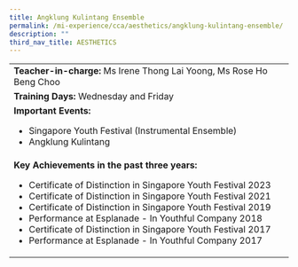 ```yaml
---
title: Angklung Kulintang Ensemble
permalink: /mi-experience/cca/aesthetics/angklung-kulintang-ensemble/
description: ""
third_nav_title: AESTHETICS
---
```

<table border="0" cellspacing="0" cellpadding="0">
<tbody>
<tr>
<td width="616"><strong>Teacher-in-charge:&nbsp;</strong>Ms Irene Thong Lai Yoong, Ms Rose Ho Beng Choo</td>
</tr>
<tr>
<td width="616"><strong>Training Days:&nbsp;</strong>Wednesday and Friday</td>
</tr>
<tr>
<td width="616"><strong>Important Events:</strong>
<ul>
<li>Singapore Youth Festival (Instrumental Ensemble)</li>
<li>Angklung Kulintang</li>
</ul>
</td>
</tr>
<tr>
<td width="616"><strong>Key Achievements in the past three years:</strong>
<ul>
<li>Certificate of Distinction in Singapore Youth Festival 2023</li>
<li>Certificate of Distinction in Singapore Youth Festival 2021</li>
<li>Certificate of Distinction in Singapore Youth Festival 2019</li>
<li>Performance at Esplanade - In Youthful Company 2018</li>
<li>Certificate of Distinction in Singapore Youth Festival 2017</li>
<li>Performance at Esplanade - In Youthful Company 2017</li>
</ul>
</td>
</tr>
</tbody>
</table>